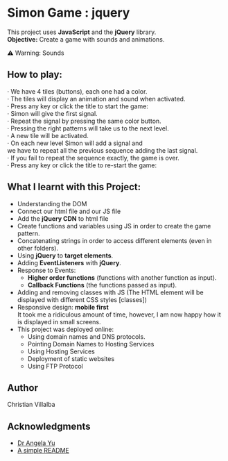 # Simon Game : jquery
This project uses **JavaScript** and the **jQuery** library.    
**Objective:** Create a game with sounds and animations.

⚠️ Warning: Sounds    

## How to play:    
· We have 4 tiles (buttons), each one had a color.    
· The tiles will display an animation and sound when activated.    
· Press any key or click the title  to start the game:    
· Simon will give the first signal.    
· Repeat the signal by pressing the same color button.  
· Pressing the right patterns will take us to the next level.     
· A new tile will be activated.        
· On each new level Simon will add a signal and     
we have to repeat all the previous sequence adding the last signal.    
· If you fail to repeat the sequence exactly, the game is over.     
· Press any key or click the title to re-start the game:    

## What I learnt with this Project:    

* Understanding the DOM     
* Connect our html file and our JS file   
* Add the **jQuery CDN** to html file  
* Create functions and variables using JS in order to create the game pattern.  
* Concatenating strings in order to access different elements (even in other folders).   
* Using **jQuery** to **target elements**.     
* Adding **EventListeners** with **jQuery**. 
* Response to Events:    
  * **Higher order functions**    (functions with another function as input).     
  * **Callback Functions**        (the functions passed as input).     
* Adding and removing classes with JS (The HTML element will be displayed with different CSS styles [classes])  
* Responsive design: **mobile first**          
It took me a ridiculous amount of time, however, I am now happy how it is displayed in small screens.  
* This project was deployed online:
    * Using domain names and DNS protocols.
    * Pointing Domain Names to Hosting Services
    * Using Hosting Services
    * Deployment of static websites
    * Using FTP Protocol
    
## Author

Christian Villalba

## Acknowledgments
* [Dr Angela Yu](https://www.udemy.com/course/the-complete-web-development-bootcamp/)
* [A simple README](https://gist.github.com/DomPizzie/7a5ff55ffa9081f2de27c315f5018afc)
